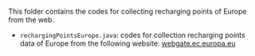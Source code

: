 This folder contains the codes for collecting recharging points of Europe from the web.
 - `rechargingPointsEurope.java`:  codes for collection recharging points data of Europe from the following website: 
 [webgate.ec.europa.eu](https://webgate.ec.europa.eu/tentec-maps/web/public/screen/home)
